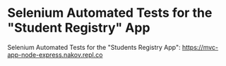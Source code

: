 # Selenium Automated Tests for the "Student Registry" App

Selenium Automated Tests for the "Students Registry App": https://mvc-app-node-express.nakov.repl.co
